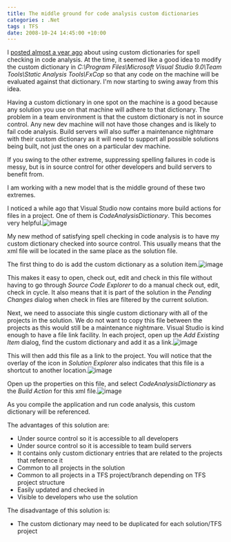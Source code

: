 ```yaml
---
title: The middle ground for code analysis custom dictionaries
categories : .Net
tags : TFS
date: 2008-10-24 14:45:00 +10:00
---
```


I [posted almost a year ago][0] about using custom dictionaries for spell checking in code analysis. At the time, it seemed like a good idea to modify the custom dictionary in _C:\Program Files\Microsoft Visual Studio 9.0\Team Tools\Static Analysis Tools\FxCop_ so that any code on the machine will be evaluated against that dictionary. I'm now starting to swing away from this idea.

Having a custom dictionary in one spot on the machine is a good because any solution you use on that machine will adhere to that dictionary. The problem in a team environment is that the custom dictionary is not in source control. Any new dev machine will not have those changes and is likely to fail code analysis. Build servers will also suffer a maintenance nightmare with their custom dictionary as it will need to support all possible solutions being built, not just the ones on a particular dev machine.

If you swing to the other extreme, suppressing spelling failures in code is messy, but is in source control for other developers and build servers to benefit from.

I am working with a new model that is the middle ground of these two extremes.

I noticed a while ago that Visual Studio now contains more build actions for files in a project. One of them is _CodeAnalysisDictionary_. This becomes very helpful.![image][1]

My new method of satisfying spell checking in code analysis is to have my custom dictionary checked into source control. This usually means that the xml file will be located in the same place as the solution file.

The first thing to do is add the custom dictionary as a solution item.![image][2]

This makes it easy to open, check out, edit and check in this file without having to go through _Source Code Explorer_ to do a manual check out, edit, check in cycle. It also means that it is part of the solution in the _Pending Changes_ dialog when check in files are filtered by the current solution.

Next, we need to associate this single custom dictionary with all of the projects in the solution. We do not want to copy this file between the projects as this would still be a maintenance nightmare. Visual Studio is kind enough to have a file link facility. In each project, open up the _Add Existing Item_ dialog, find the custom dictionary and add it as a link.![image][3]

This will then add this file as a link to the project. You will notice that the overlay of the icon in _Solution Explorer_ also indicates that this file is a shortcut to another location.![image][4]

Open up the properties on this file, and select _CodeAnalysisDictionary_ as the _Build Action_ for this xml file.![image][1]

As you compile the application and run code analysis, this custom dictionary will be referenced.

The advantages of this solution are:

* Under source control so it is accessible to all developers
* Under source control so it is accessible to team build servers
* It contains only custom dictionary entries that are related to the projects that reference it
* Common to all projects in the solution
* Common to all projects in a TFS project/branch depending on TFS project structure
* Easily updated and checked in
* Visible to developers who use the solution

The disadvantage of this solution is:

* The custom dictionary may need to be duplicated for each solution/TFS project


[0]: /post/2007/12/06/vs2008-code-analysis-dictionary.aspx
[1]: //blogfiles/WindowsLiveWriter/Themiddlegroundforcodeanalysiscustomdict_B193/image_3.png
[2]: //blogfiles/WindowsLiveWriter/Themiddlegroundforcodeanalysiscustomdict_B193/image_6.png
[3]: //blogfiles/WindowsLiveWriter/Themiddlegroundforcodeanalysiscustomdict_B193/image_9.png
[4]: //blogfiles/WindowsLiveWriter/Themiddlegroundforcodeanalysiscustomdict_B193/image_12.png
